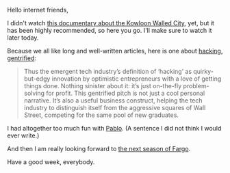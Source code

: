 Hello internet friends,

I didn't watch [this documentary about the Kowloon Walled City](https://www.youtube.com/watch?v=dj_8ucS3lMY), yet, but it has been highly recommended, so here you go. I'll make sure to watch it later today.

Because we all like long and well-written articles, here is one about [hacking, gentrified](http://aeon.co/magazine/technology/how-yuppies-hacked-the-original-hacker-ethos/):

> Thus the emergent tech industry’s definition of ‘hacking’ as quirky-but-edgy innovation by optimistic entrepreneurs with a love of getting things done. Nothing sinister about it: it’s just on-the-fly problem-solving for profit. This gentrified pitch is not just a cool personal narrative. It’s also a useful business construct, helping the tech industry to distinguish itself from the aggressive squares of Wall Street, competing for the same pool of new graduates.

I had altogether too much fun with [Pablo](https://buffer.com/pablo). (A sentence I did not think I would ever write.)

And then I am really looking forward to [the next season of Fargo](https://youtu.be/HSX5kMM8rpE).

Have a good week, everybody.